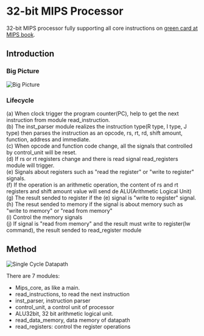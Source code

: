 # 32-bit MIPS Processor

32-bit MIPS processor fully supporting all core instructions on [green card at MIPS book](https://inst.eecs.berkeley.edu/~cs61c/resources/MIPS_Green_Sheet.pdf).

## Introduction


### Big Picture
![Big Picture](https://github.com/sevvalmehder/32-bit-MIPS-Processor/blob/master/Report/theBigPicture.jpg)

### Lifecycle
(a) When clock trigger the program counter(PC), help to get the next instruction from module read_instruction.  
(b) The inst_parser module realizes the instruction type(R type, I type, J type) then parses the instruction as an opcode, rs, rt, rd, shift amount, function, address and immediate.  
(c) When opcode and function code change, all the signals that controlled by control_unit will be reset.  
(d) If rs or rt registers change and there is read signal read_registers module will trigger.  
(e) Signals about registers such as "read the register" or "write to register" signals.  
(f) If the operation is an arithmetic operation, the content of rs and rt registers and shift amount value will send de ALU(Arithmetic Logical Unit)  
(g) The result sended to register if the (e) signal is "write to register" signal.  
(h) The resut sended to memory if the signal is about memory such as "write to memory" or "read from memory"  
(i) Control the memory signals  
(j) If signal is "read from memory" and the result must write to register(lw command), the result sended to read_register module  

## Method
![Single Cycle Datapath](https://github.com/sevvalmehder/32-bit-MIPS-Processor/blob/master/Report/singleCycleDatapath.jpg)

There are 7 modules:
  - Mips_core, as like a main.
  - read_instructions, to read the next instruction
  - inst_parser, instruction parser
  - control_unit, a control unit of processor
  - ALU32bit, 32 bit arithmetic logical unit.
  - read_data_memory, data memory of datapath
  - read_registers: control the register operations
